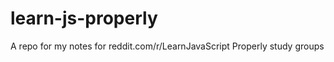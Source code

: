 learn-js-properly
=================

A repo for my notes for reddit.com/r/LearnJavaScript Properly study groups
